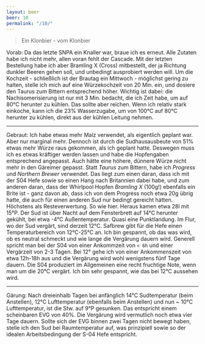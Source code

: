 ```yaml
---
layout: beer
beer: 10
permalink: "/10/"
---
```


> Ein Klonbier - vom Klonbier

Vorab: Da das letzte SNPA ein Knaller war, braue ich es erneut. Alle Zutaten habe ich nicht mehr, allen voran fehlt der Cascade. Mit der letzten Bestellung habe ich aber Bramling X (Cross) mitbestellt, der ja Richtung dunkler Beeren gehen soll, und unbedingt ausprobiert werden will. Um die Kochzeit - schließlich ist der Brautag ein Mittwoch - möglichst gering zu halten, stelle ich mich auf eine Würzekochzeit von 20 Min. ein, und dosiere den Taurus zum Bittern entsprechend höher. Wichtig ist dabei: die Nachisomerisierung ist nur mit 3 Min. bedacht, die ich Zeit habe, um auf 80°C herunter zu kühlen. Das sollte aber reichen. Wenn ich relativ stark einkoche, kann ich die 23% Wasserzugabe, um von 100°C auf 80°C herunter zu kühlen, direkt aus der kühlen Leitung nehmen.

---

Gebraut: Ich habe etwas mehr Malz verwendet, als eigentlich geplant war. Aber nur marginal mehr. Dennoch ist durch die Sudhausausbeute von 51% etwas mehr Würze raus gekommen, als ich geplant hatte. Deswegen muss ich es etwas kräftiger werden lassen und habe die Hopfengaben entsprechend angepasst. Auch hätte eine höhere, dünnere Würze nicht mehr in den Gäreimer gepasst. Statt *Taurus* zum Bittern, habe ich *Progress* und *Northern Brewer* verwendet. Das liegt zum einen daran, dass ich mit der S04 Hefe sowie so einen Hang nach Britannien dabei habe, und zum anderen daran, dass der Whirlpool Hopfen *Bramling X* (100g!) ebenfalls ein Brite ist - ganz davon ab, dass ich von dem Progress noch etwa 20g übrig hatte, die auch für einen anderen Sud nur bedingt gereicht hätten. Höchstens als Resteverwertung. So wie hier. Heraus kamen etwa 28l mit 15°P. Der Sud ist über Nacht auf dem Fensterbrett auf 14°C herunter gekühlt, bei etwa -4°C Außentemperatur. Quasi eine Punktlandung. Im Flur, wo der Sud vergärt, sind derzeit 12°C. Safbrew gibt für die Hefe einen Temperaturbereich von 12°C-25°C an. Ich bin gespannt, ob das was wird, ob es neutral schmeckt und wie lange die Vergärung dauern wird. Generell spricht man bei der S04 von einer Ankommzeit von `< 6h` und einer Vergärzeit von 2-3 Tagen. Bei 12° gehe ich von einer Ankommenszeit von etwa 12h-18h aus und die Vergärung wird wohl wenigstens fünf Tage dauern. Die S04 produziert im Allgemeinen eine recht fruchtige Note, wenn man um die 20°C vergärt. Ich bin sehr gespannt, wie das bei 12°C aussehen wird.

---

Gärung: Nach dreieinhalb Tagen bei anfänglich 14°C Sudtemperatur (beim Anstellen), 12°C Lufttemperatur (ebenfalls beim Anstellen) und nun ~ 10°C Lufttemperatur, ist die Stw. auf 9°P gesunken. Das entspricht einem scheinbaren EVG von 40%. Die Vergärung wird vermutlich noch etwa vier Tage dauern. Sollte  sich der EVG binnen zwei Tagen nicht bewegt haben, stelle ich den Sud  bei Raumtemperatur auf, was prinzipiell sowie so der idealen Arbeitsbedingung der S-04 Hefe entspricht.